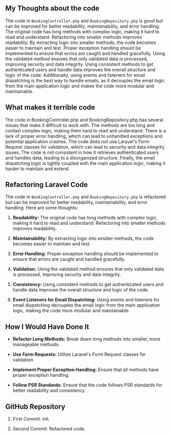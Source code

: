 ## My Thoughts about the code

The code in `BookingController.php` and `BookingRepository.php` is good but can be improved for better readability,
maintainability, and error handling. The original code has long methods with complex logic, making it hard to read and
understand. Refactoring into smaller methods improves readability. By extracting logic into smaller methods, the code
becomes easier to maintain and test. Proper exception handling should be implemented to ensure that errors are caught
and handled gracefully. Using the validated method ensures that only validated data is processed, improving security and
data integrity. Using consistent methods to get authenticated users and handle data improves the overall structure and
logic of the code. Additionally, using events and listeners for email dispatching is the best way to handle emails, as
it decouples the email logic from the main application logic and makes the code more modular and maintainable.

## What makes it terrible code

The code in BookingController.php and BookingRepository.php has several issues that make it difficult to work with. The
methods are too long and contain complex logic, making them hard to read and understand. There is a lack of proper error
handling, which can lead to unhandled exceptions and potential application crashes. The code does not use Laravel's Form
Request classes for validation, which can lead to security and data integrity issues. The code is not consistent in how
it retrieves authenticated users and handles data, leading to a disorganized structure. Finally, the email dispatching
logic is tightly coupled with the main application logic, making it harder to maintain and extend.

## Refactoring Laravel Code

The code in `BookingController.php` and `BookingRepository.php` is refactored but can be improved for better
readability, maintainability, and error handling. Here are some thoughts:

1. **Readability:** The original code has long methods with complex logic, making it hard to read and understand.
   Refactoring
   into smaller methods improves readability.

2. **Maintainability:** By extracting logic into smaller methods, the code becomes easier to maintain and test.

3. **Error Handling:** Proper exception handling should be implemented to ensure that errors are caught and handled
   gracefully.

4. **Validation:** Using the validated method ensures that only validated data is processed, improving security and data
   integrity.

5. **Consistency:** Using consistent methods to get authenticated users and handle data improves the overall structure
   and
   logic of the code.

6. **Event Listeners for Email Dispatching:** Using events and listeners for email dispatching decouples the email logic
   from the main application logic, making the code more modular and maintainable.

## How I Would Have Done It

- **Refactor Long Methods:** Break down long methods into smaller, more manageable methods.

- **Use Form Requests:** Utilize Laravel's Form Request classes for validation.

- **Implement Proper Exception Handling:** Ensure that all methods have proper exception handling.

- **Follow PSR Standards:** Ensure that the code follows PSR standards for better readability and consistency.

## GitHub Repository

1. First Commit: init.

2. Second Commit: Refactored code.